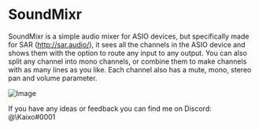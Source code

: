 # SoundMixr
SoundMixr is a simple audio mixer for ASIO devices, but specifically made for SAR (http://sar.audio/), it sees all the channels in the ASIO device and shows them with the option to route any input to any output. You can also split any channel into mono channels, or combine them to make channels with as many lines as you like. Each channel also has a mute, mono, stereo pan and volume parameter. 

![Image](https://i.imgur.com/tbF80Tl.png)

 If you have any ideas or feedback you can find me on Discord: @\Kaixo#0001
